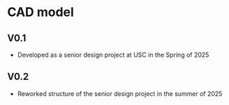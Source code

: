 # CAD model

## V0.1
* Developed as a senior design project at USC in the Spring of 2025

## V0.2
* Reworked structure of the senior design project in the summer of 2025
